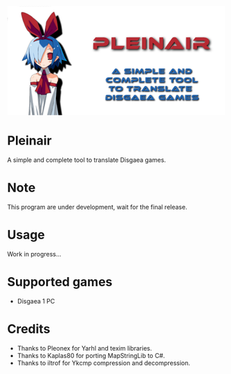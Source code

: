 ![Pleinair](https://github.com/Darkmet98/Pleinair/blob/master/PleinairBanner.jpg?raw=true)
# Pleinair
A simple and complete tool to translate Disgaea games.

# Note
This program are under development, wait for the final release.

# Usage
Work in progress...

# Supported games
* Disgaea 1 PC

# Credits
* Thanks to Pleonex for Yarhl and texim libraries.
* Thanks to Kaplas80 for porting MapStringLib to C#.
* Thanks to iltrof for Ykcmp compression and decompression.